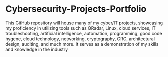 # Cybersecurity-Projects-Portfolio
This GitHub repository will house many of my cyber/IT projects, showcasing my proficiency in utilizing tools such as QRadar, Linux, cloud services, IT troubleshooting, artificial intelligence, automation, programming, good code hygene, cloud technology, networking, cryptography, GRC, architectural design, auditing, and much more. It serves as a demonstration of my skills and knowledge in the industry
